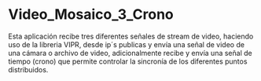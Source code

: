 # Video_Mosaico_3_Crono
Esta aplicación recibe tres diferentes señales de stream de video, haciendo uso de la libreria VIPR, desde ip´s publicas y envía una señal de video de una cámara o archivo de video, adicionalmente recibe y envía una señal de tiempo (crono) que permite controlar la sincronía de los diferentes puntos distribuidos. 
